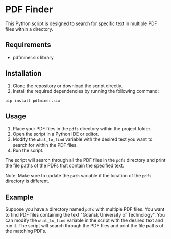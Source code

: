 # PDF Finder

This Python script is designed to search for specific text in multiple PDF files within a directory.

## Requirements

- pdfminer.six library

## Installation

1. Clone the repository or download the script directly.
2. Install the required dependencies by running the following command:

```python
pip install pdfminer.six
```

## Usage

1. Place your PDF files in the `pdfs` directory within the project folder.
2. Open the script in a Python IDE or editor.
3. Modify the `what_to_find` variable with the desired text you want to search for within the PDF files.
4. Run the script.

The script will search through all the PDF files in the `pdfs` directory and print the file paths of the PDFs that contain the specified text.

Note: Make sure to update the `path` variable if the location of the `pdfs` directory is different.

## Example

Suppose you have a directory named `pdfs` with multiple PDF files. You want to find PDF files containing the text "Gdańsk University of Technology". You can modify the `what_to_find` variable in the script with the desired text and run it. The script will search through the PDF files and print the file paths of the matching PDFs.
